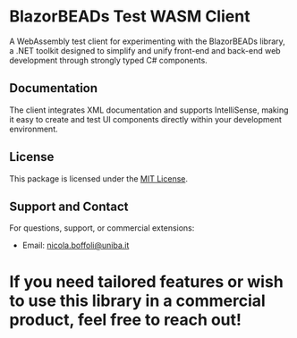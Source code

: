 # BlazorBEADs Test WASM Client
A WebAssembly test client for experimenting with the BlazorBEADs library, a .NET toolkit designed to simplify and unify front-end and back-end web development through strongly typed C# components.

## Documentation
The client integrates XML documentation and supports IntelliSense, making it easy to create and test UI components directly within your development environment.

## License
This package is licensed under the [MIT License](https://opensource.org/licenses/MIT).

## Support and Contact
For questions, support, or commercial extensions:
- Email: [nicola.boffoli@uniba.it](mailto:nicola.boffoli@uniba.it)

If you need tailored features or wish to use this library in a commercial product, feel free to reach out!
=======